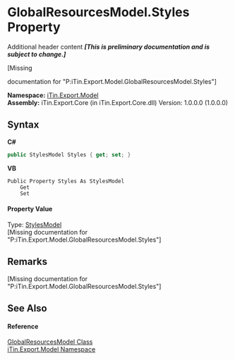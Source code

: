 # GlobalResourcesModel.Styles Property 
Additional header content _**\[This is preliminary documentation and is subject to change.\]**_

\[Missing <summary> documentation for "P:iTin.Export.Model.GlobalResourcesModel.Styles"\]

**Namespace:**&nbsp;<a href="ef57ffcc-e95e-b212-5a46-9aa6f5a3511f">iTin.Export.Model</a><br />**Assembly:**&nbsp;iTin.Export.Core (in iTin.Export.Core.dll) Version: 1.0.0.0 (1.0.0.0)

## Syntax

**C#**<br />
``` C#
public StylesModel Styles { get; set; }
```

**VB**<br />
``` VB
Public Property Styles As StylesModel
	Get
	Set
```


#### Property Value
Type: <a href="b054d3da-daec-6bfe-5fa1-a5f9cdb5ed67">StylesModel</a><br />\[Missing <value> documentation for "P:iTin.Export.Model.GlobalResourcesModel.Styles"\]

## Remarks
\[Missing <remarks> documentation for "P:iTin.Export.Model.GlobalResourcesModel.Styles"\]

## See Also


#### Reference
<a href="e1dfde3f-9004-9952-67e4-86a67fb18e84">GlobalResourcesModel Class</a><br /><a href="ef57ffcc-e95e-b212-5a46-9aa6f5a3511f">iTin.Export.Model Namespace</a><br />